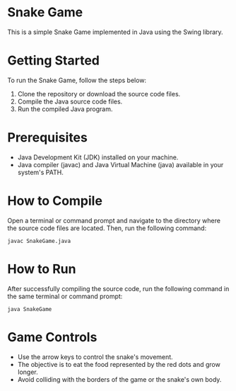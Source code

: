 # Snake Game
This is a simple Snake Game implemented in Java using the Swing library.

# Getting Started
To run the Snake Game, follow the steps below:

1. Clone the repository or download the source code files.
2. Compile the Java source code files.
3. Run the compiled Java program.

# Prerequisites
- Java Development Kit (JDK) installed on your machine.
- Java compiler (javac) and Java Virtual Machine (java) available in your system's PATH.

# How to Compile
Open a terminal or command prompt and navigate to the directory where the source code files are located. Then, run the following command:

`javac SnakeGame.java`

# How to Run
After successfully compiling the source code, run the following command in the same terminal or command prompt:

`java SnakeGame`

# Game Controls
- Use the arrow keys to control the snake's movement.
- The objective is to eat the food represented by the red dots and grow longer.
- Avoid colliding with the borders of the game or the snake's own body.
